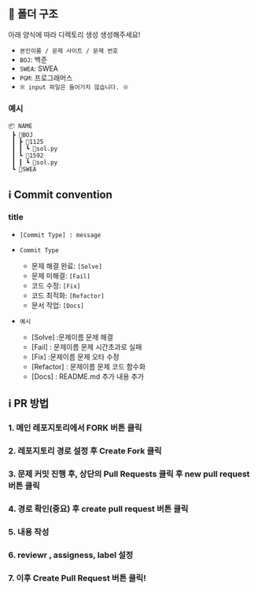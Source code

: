 ## 📁 폴더 구조 
아래 양식에 따라 디렉토리 생성 생성해주세요!
- `본인이름 / 문제 사이트 / 문제 번호`
- `BOJ`: 백준
- `SWEA`: SWEA
- `PGM`: 프로그래머스
- `※ input 파일은 들어가지 않습니다. ※`

### 예시
```
📦 NAME
 ┣ 📂BOJ
 ┃ ┣ 📂1125
 ┃ ┃ ┗ 📜sol.py
 ┃ ┗ 📂1592
 ┃ ┃ ┗ 📜sol.py
 ┗ 📂SWEA
```


## ℹ️ Commit convention
### title
- `[Commit Type] : message `
- `Commit Type`
    - 문제 해결 완료: `[Solve]`
    - 문제 미해결: `[Fail]`
    - 코드 수정: `[Fix]`
    - 코드 최적화: `[Refactor]`
    - 문서 작업: `[Docs]`

- `예시`
    - [Solve] :문제이름 문제 해결
    - [Fail] : 문제이름 문제 시간초과로 실패
    - [Fix] :문제이름 문제 오타 수정
    - [Refactor] : 문제이름 문제 코드 함수화
    - [Docs] : README.md 추가 내용 추가



## ℹ️ PR 방법
### 1. 메인 레포지토리에서 FORK 버튼 클릭
### 2. 레포지토리 경로 설정 후 Create Fork 클릭
### 3. 문제 커밋 진행 후, 상단의 Pull Requests 클릭 후 new pull request 버튼 클릭
### 4. 경로 확인(중요) 후 create pull request 버튼 클릭
### 5. 내용 작성
### 6. reviewr , assigness, label 설정 
### 7. 이후 Create Pull Request 버튼 클릭!

